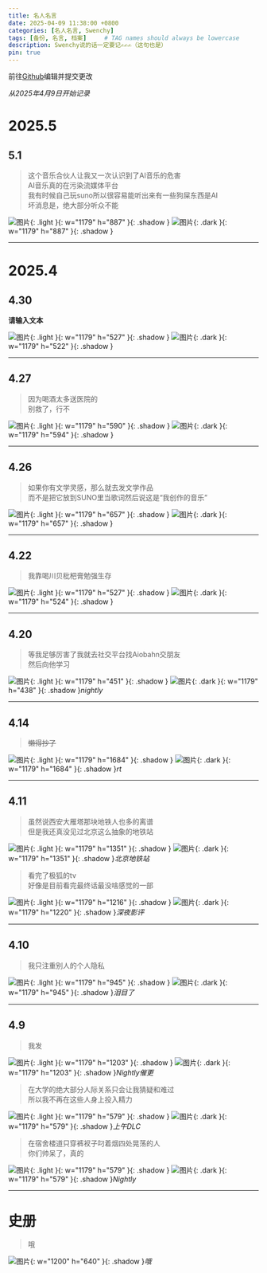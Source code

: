 ```yaml
---
title: 名人名言
date: 2025-04-09 11:38:00 +0800
categories: [名人名言, Swenchy]
tags: [备份, 名言, 档案]     # TAG names should always be lowercase
description: Swenchy说的话一定要记✍️✍️✍️（这句也是）
pin: true
---
```


前往[Github](https://github.com/CalCobalt/pagefull/blob/master/_posts/2025-04-09-Swenchy.md)编辑并提交更改

*从2025年4月9日开始记录*

# 2025.5

## 5.1

>这个音乐合伙人让我又一次认识到了AI音乐的危害<br>
>AI音乐真的在污染流媒体平台<br>
>我有时候自己玩suno所以很容易能听出来有一些狗屎东西是AI<br>
>坏消息是，绝大部分听众不能

![图片](/files/47000/IMG_5832.jpeg){: .light }{: w="1179" h="887" }{: .shadow }
![图片](/files/47000/IMG_5831.jpeg){: .dark }{: w="1179" h="887" }{: .shadow }

----------------------

# 2025.4

## 4.30

**请输入文本**

![图片](/files/47000/IMG_5838.jpeg){: .light }{: w="1179" h="527" }{: .shadow }
![图片](/files/47000/IMG_5837.jpeg){: .dark }{: w="1179" h="522" }{: .shadow }

----------------------

## 4.27

>因为喝酒太多送医院的<br>
>别救了，行不

![图片](/files/47000/IMG_5833.jpeg){: .light }{: w="1179" h="590" }{: .shadow }
![图片](/files/47000/IMG_5834.jpeg){: .dark }{: w="1179" h="594" }{: .shadow }

----------------------

## 4.26

>如果你有文学灵感，那么就去发文学作品<br>
>而不是把它放到SUNO里当歌词然后说这是“我创作的音乐”

![图片](/files/47000/IMG_5704.jpg){: .light }{: w="1179" h="657" }{: .shadow }
![图片](/files/47000/IMG_5703.jpg){: .dark }{: w="1179" h="657" }{: .shadow }

----------------------

## 4.22

>我靠喝川贝枇杷膏勉强生存

![图片](/files/47000/IMG_5836.jpeg){: .light }{: w="1179" h="527" }{: .shadow }
![图片](/files/47000/IMG_5835.jpeg){: .dark }{: w="1179" h="524" }{: .shadow }

----------------------

## 4.20

>等我足够厉害了我就去社交平台找Aiobahn交朋友<br>
>然后向他学习

![图片](/files/47000/IMG_5613.jpeg){: .light }{: w="1179" h="451" }{: .shadow }
![图片](/files/47000/IMG_5612.jpeg){: .dark }{: w="1179" h="438" }{: .shadow }_nightly_

----------------------

## 4.14

>~~懒得抄了~~

![图片](/files/47000/IMG_5456.jpeg){: .light }{: w="1179" h="1684" }{: .shadow }
![图片](/files/47000/IMG_5457.jpeg){: .dark }{: w="1179" h="1684" }{: .shadow }_rt_

----------------------

## 4.11

>虽然说西安大雁塔那块地铁人也多的离谱<br>
>但是我还真没见过北京这么抽象的地铁站

![图片](/files/47000/IMG_5408.jpeg){: .light }{: w="1179" h="1351" }{: .shadow }
![图片](/files/47000/IMG_5407.jpeg){: .dark }{: w="1179" h="1351" }{: .shadow }_北京地铁站_

>看完了极狐的tv<br>
>好像是目前看完最终话最没啥感觉的一部

![图片](/files/47000/IMG_5390.jpeg){: .light }{: w="1179" h="1216" }{: .shadow }
![图片](/files/47000/IMG_5392.jpeg){: .dark }{: w="1179" h="1220" }{: .shadow }_深夜影评_

----------------------

## 4.10

>我只注重别人的个人隐私

![图片](/files/47000/IMG_5371.jpeg){: .light }{: w="1179" h="945" }{: .shadow }
![图片](/files/47000/IMG_5372.jpeg){: .dark }{: w="1179" h="945" }{: .shadow }_泪目了_

----------------------

## 4.9

>我发

![图片](/files/47000/IMG_5366.jpeg){: .light }{: w="1179" h="1203" }{: .shadow }
![图片](/files/47000/IMG_5365.jpeg){: .dark }{: w="1179" h="1203" }{: .shadow }_Nightly催更_

>在大学的绝大部分人际关系只会让我猜疑和难过<br>
>所以我不再在这些人身上投入精力

![图片](/files/47000/IMG_5354.jpeg){: .light }{: w="1179" h="579" }{: .shadow }
![图片](/files/47000/IMG_5358.jpeg){: .dark }{: w="1179" h="579" }{: .shadow }_上午DLC_

>在宿舍楼道只穿裤衩子叼着烟四处晃荡的人<br>
>你们帅呆了，真的

![图片](/files/47000/IMG_5355.jpeg){: .light }{: w="1179" h="579" }{: .shadow }
![图片](/files/47000/IMG_5359.jpeg){: .dark }{: w="1179" h="579" }{: .shadow }_Nightly_

----------------------

# 史册

>哦

![图片](/files/47000/IMG_2471.jpeg){: w="1200" h="640" }{: .shadow }_哦_

